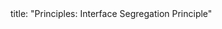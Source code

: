 <frontmatter>
title: "Principles: Interface Segregation Principle"
</frontmatter>

<include src="index-body.md" boilerplate />
